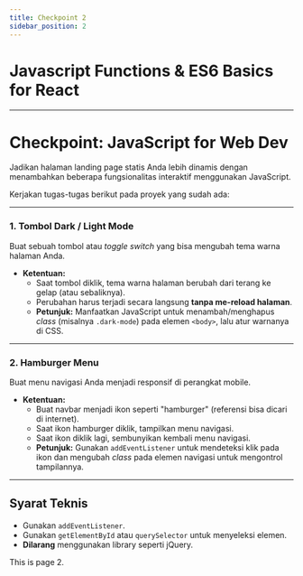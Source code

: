 ```yaml
---
title: Checkpoint 2
sidebar_position: 2
---
```


# Javascript Functions & ES6 Basics for React

---

# Checkpoint: JavaScript for Web Dev

Jadikan halaman landing page statis Anda lebih dinamis dengan menambahkan beberapa fungsionalitas interaktif menggunakan JavaScript.

Kerjakan tugas-tugas berikut pada proyek yang sudah ada:

---

### 1. Tombol Dark / Light Mode

Buat sebuah tombol atau _toggle switch_ yang bisa mengubah tema warna halaman Anda.

- **Ketentuan:**
  - Saat tombol diklik, tema warna halaman berubah dari terang ke gelap (atau sebaliknya).
  - Perubahan harus terjadi secara langsung **tanpa me-reload halaman**.
  - **Petunjuk:** Manfaatkan JavaScript untuk menambah/menghapus _class_ (misalnya `.dark-mode`) pada elemen `<body>`, lalu atur warnanya di CSS.

---

### 2. Hamburger Menu

Buat menu navigasi Anda menjadi responsif di perangkat mobile.

- **Ketentuan:**
  - Buat navbar menjadi ikon seperti "hamburger" (referensi bisa dicari di internet).
  - Saat ikon hamburger diklik, tampilkan menu navigasi.
  - Saat ikon diklik lagi, sembunyikan kembali menu navigasi.
  - **Petunjuk:** Gunakan `addEventListener` untuk mendeteksi klik pada ikon dan mengubah _class_ pada elemen navigasi untuk mengontrol tampilannya.

---

## Syarat Teknis

- Gunakan `addEventListener`.
- Gunakan `getElementById` atau `querySelector` untuk menyeleksi elemen.
- **Dilarang** menggunakan library seperti jQuery.

<!-- end list -->

This is page 2.
